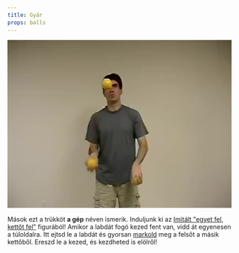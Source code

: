 ```yaml
---
title: Gyár
props: balls
---
```


![Gyár](site/videos/poster/factory.jpg)

Mások ezt a trükköt **a gép** néven ismerik. Induljunk ki az [Imitált "egyet fel, kettőt fel"](site/hu/imitalt-egyet-fel-kettot-fel/README.md) figurából! Amikor a labdát fogó kezed fent van, vidd át egyenesen a túloldalra. Itt ejtsd le a labdát és gyorsan [markold](site/hu/marok/README.md) meg a felsőt a másik kettőből. Ereszd le a kezed, és kezdheted is elölről!


